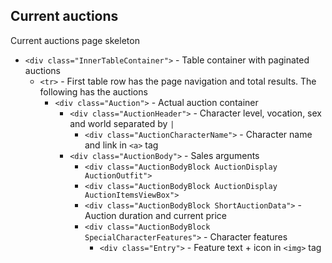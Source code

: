 ## Current auctions

Current auctions page skeleton

- `<div class="InnerTableContainer">` - Table container with paginated auctions
  - `<tr>` - First table row has the page navigation and total results. The following has the auctions
    - `<div class="Auction">` - Actual auction container
      - `<div class="AuctionHeader">` - Character level, vocation, sex and world separated by `|`
        - `<div class="AuctionCharacterName">` - Character name and link in `<a>` tag
      - `<div class="AuctionBody">` - Sales arguments
        - `<div class="AuctionBodyBlock AuctionDisplay AuctionOutfit">`
        - `<div class="AuctionBodyBlock AuctionDisplay AuctionItemsViewBox">`
        - `<div class="AuctionBodyBlock ShortAuctionData">` - Auction duration and current price
        - `<div class="AuctionBodyBlock SpecialCharacterFeatures">` - Character features
          - `<div class="Entry">` - Feature text + icon in `<img>` tag